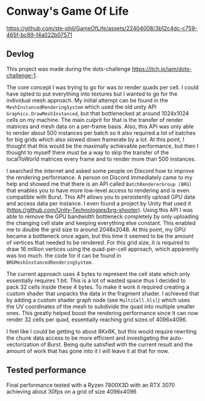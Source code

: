 # Conway's Game Of Life
https://github.com/ste-phil/GameOfLife/assets/22404008/3b12c4dc-c759-465f-bc89-f4a022b07571

## Devlog
This project was made during the dots-challenge https://itch.io/jam/dots-challenge-1. 

The core concept I was trying to go for was to render quads per cell. I could have opted to put everything into textures but I wanted to go for the individual mesh approach.
My initial attempt can be found in the `MeshInstancedRenderingSystem` which used the old unity API `Graphics.DrawMeshInstanced`, but that bottlenecked at around 1024x1024 cells on my machine. The main culprit for that is the transfer of render matrices and mesh data on a per-frame basis. Also, this API was only able to render about 500 instances per batch so it also required a lot of batches for big grids which also slowed down framerate by a lot. At this point, I thought that this would be the maximally achievable performance, but then I thought to myself there must be a way to skip the transfer of the localToWorld matrices every frame and to render more than 500 instances.

I searched the internet and asked some people on Discord how to improve the rendering performance. A person on Discord immediately came to my help and showed me that there is an API called `BatchRendererGroup (BRG)` that enables you to have more low-level access to rendering and is even compatible with Burst. This API allows you to persistently upload GPU data and access data per instance. I even found a project by Unity that used it (https://github.com/Unity-Technologies/brg-shooter). Using this API I was able to remove the GPU bandwidth bottleneck completely by only uploading the changing cell state and keeping everything else constant. This enabled me to double the grid size to around 2048x2048. At this point, my GPU became a bottleneck once again, but this time it seemed to be the amount of vertices that needed to be rendered. For this grid size, it is required to draw 16 million vertices using the quad-per-cell approach, which apparently was too much. the code for it can be found in `BRGMeshInstancedRenderingSystem`.

The current approach uses 4 bytes to represent the cell state which only essentially requires 1 bit. This is a lot of wasted space thus I decided to pack 32 cells inside these 4 bytes. To make it work it required creating a custom shader that unpacks the data in the fragment shader. I achieved that by adding a custom shader graph node (see `MultiCell.hlsl`) which uses the UV coordinates of the mesh to subdivide the quad into multiple smaller ones.
This greatly helped boost the rendering performance since it can now render 32 cells per quad, essentially reaching grid sizes of 4096x4096. 

I feel like I could be getting to about 8Kx8K, but this would require rewriting the chunk data access to be more efficient and investigating the auto-vectorization of Burst. Being quite satisfied with the current result and the amount of work that has gone into it I will leave it at that for now.

## Tested performance
Final performance tested with a Ryzen 7800X3D with an RTX 3070 achieving about 30fps on a grid of size 4096x4096

